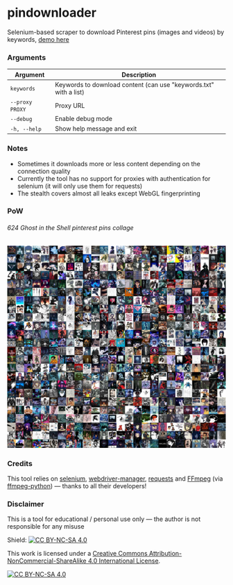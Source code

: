 # pindownloader
Selenium-based scraper to download Pinterest pins (images and videos) by keywords, [demo here](https://x.com/azuk4r/status/1973855895949111733)
### Arguments
| Argument | Description |
|----------|-------------|
| `keywords` | Keywords to download content (can use "keywords.txt" with a list) |
| `--proxy PROXY` | Proxy URL |
| `--debug` | Enable debug mode |
| `-h, --help` | Show help message and exit |
### Notes
- Sometimes it downloads more or less content depending on the connection quality
- Currently the tool has no support for proxies with authentication for selenium (it will only use them for requests)
- The stealth covers almost all leaks except WebGL fingerprinting
### PoW
###### 624 Ghost in the Shell pinterest pins collage
![ghost-in-the-shell_collage](ghost-in-the-shell_collage.jpg)
### Credits
This tool relies on [selenium](https://github.com/SeleniumHQ/selenium), [webdriver-manager](https://github.com/SergeyPirogov/webdriver_manager), [requests](https://github.com/psf/requests) and [FFmpeg](https://github.com/FFmpeg/FFmpeg) (via [ffmpeg-python](https://github.com/kkroening/ffmpeg-python)) — thanks to all their developers!
### Disclaimer
This is a tool for educational / personal use only — the author is not responsible for any misuse

Shield: [![CC BY-NC-SA 4.0][cc-by-nc-sa-shield]][cc-by-nc-sa]

This work is licensed under a
[Creative Commons Attribution-NonCommercial-ShareAlike 4.0 International License][cc-by-nc-sa].

[![CC BY-NC-SA 4.0][cc-by-nc-sa-image]][cc-by-nc-sa]

[cc-by-nc-sa]: http://creativecommons.org/licenses/by-nc-sa/4.0/
[cc-by-nc-sa-image]: https://licensebuttons.net/l/by-nc-sa/4.0/88x31.png
[cc-by-nc-sa-shield]: https://img.shields.io/badge/License-CC%20BY--NC--SA%204.0-lightgrey.svg
